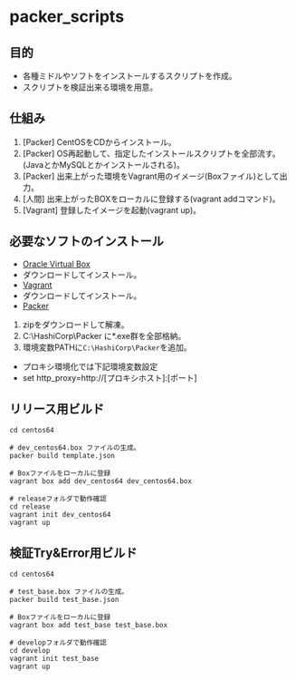 # packer_scripts

## 目的

- 各種ミドルやソフトをインストールするスクリプトを作成。
- スクリプトを検証出来る環境を用意。

## 仕組み

1. [Packer] CentOSをCDからインストール。
2. [Packer] OS再起動して、指定したインストールスクリプトを全部流す。(JavaとかMySQLとかインストールされる)。
3. [Packer] 出来上がった環境をVagrant用のイメージ(Boxファイル)として出力。
4. [人間] 出来上がったBOXをローカルに登録する(vagrant addコマンド)。
5. [Vagrant] 登録したイメージを起動(vagrant up)。

## 必要なソフトのインストール

- [Oracle Virtual Box](http://www.oracle.com/technetwork/server-storage/virtualbox/downloads/index.html?ssSourceSiteId=otnjp)
 - ダウンロードしてインストール。
- [Vagrant](https://www.vagrantup.com/downloads.html)
 - ダウンロードしてインストール。
- [Packer](https://www.packer.io/downloads.html) 
 1. zipをダウンロードして解凍。
 2. C:\HashiCorp\Packer に*.exe群を全部格納。
 3. 環境変数PATHに`C:\HashiCorp\Packer`を追加。
- プロキシ環境化では下記環境変数設定
 - set http_proxy=http://[プロキシホスト]:[ポート]

## リリース用ビルド

```shell
cd centos64

# dev_centos64.box ファイルの生成。
packer build template.json

# Boxファイルをローカルに登録
vagrant box add dev_centos64 dev_centos64.box

# releaseフォルダで動作確認
cd release
vagrant init dev_centos64
vagrant up
```

## 検証Try&Error用ビルド

```shell
cd centos64

# test_base.box ファイルの生成。
packer build test_base.json

# Boxファイルをローカルに登録
vagrant box add test_base test_base.box

# developフォルダで動作確認
cd develop
vagrant init test_base
vagrant up
```
